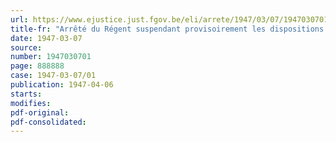 ```yaml
---
url: https://www.ejustice.just.fgov.be/eli/arrete/1947/03/07/1947030701/justel
title-fr: "Arrêté du Régent suspendant provisoirement les dispositions de certains arrêtés royaux relatifs à l'indication du pays de fabrication de certains produits ou marchandises"
date: 1947-03-07
source:
number: 1947030701
page: 888888
case: 1947-03-07/01
publication: 1947-04-06
starts:
modifies:
pdf-original:
pdf-consolidated:
---
```


